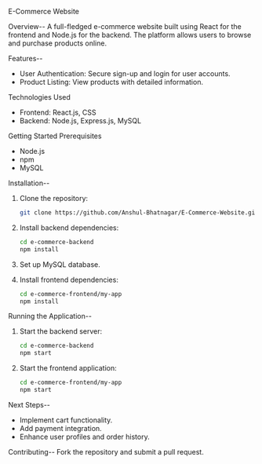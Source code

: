 
E-Commerce Website

 Overview--
A full-fledged e-commerce website built using React for the frontend and Node.js for the backend. The platform allows users to browse and purchase products online.

 Features--
- User Authentication: Secure sign-up and login for user accounts.
- Product Listing: View products with detailed information.

 Technologies Used
- Frontend: React.js, CSS
- Backend: Node.js, Express.js, MySQL

 Getting Started
 Prerequisites
- Node.js
- npm
- MySQL

 Installation--
1. Clone the repository:
   ```bash
   git clone https://github.com/Anshul-Bhatnagar/E-Commerce-Website.git
   ```
2. Install backend dependencies:
   ```bash
   cd e-commerce-backend
   npm install
   ```
3. Set up MySQL database.

4. Install frontend dependencies:
   ```bash
   cd e-commerce-frontend/my-app
   npm install
   ```

 Running the Application--
1. Start the backend server:
   ```bash
   cd e-commerce-backend
   npm start
   ```
2. Start the frontend application:
   ```bash
   cd e-commerce-frontend/my-app
   npm start
   ```

  Next Steps--
- Implement cart functionality.
- Add payment integration.
- Enhance user profiles and order history.

 Contributing--
Fork the repository and submit a pull request.

